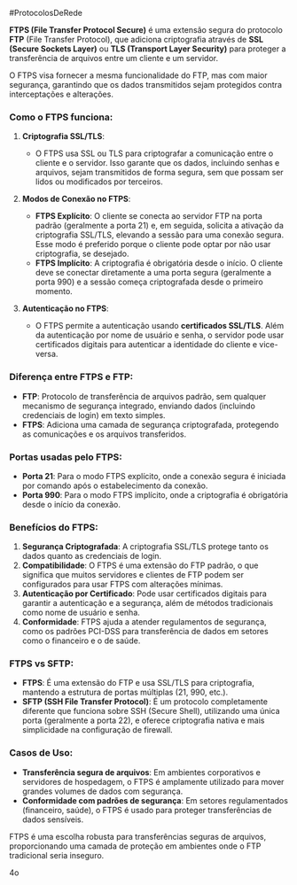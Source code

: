 #ProtocolosDeRede 

**FTPS (File Transfer Protocol Secure)** é uma extensão segura do protocolo **FTP** (File Transfer Protocol), que adiciona criptografia através de **SSL (Secure Sockets Layer)** ou **TLS (Transport Layer Security)** para proteger a transferência de arquivos entre um cliente e um servidor. 

O FTPS visa fornecer a mesma funcionalidade do FTP, mas com maior segurança, garantindo que os dados transmitidos sejam protegidos contra interceptações e alterações.

### Como o FTPS funciona:

1. **Criptografia SSL/TLS**:
    
    - O FTPS usa SSL ou TLS para criptografar a comunicação entre o cliente e o servidor. Isso garante que os dados, incluindo senhas e arquivos, sejam transmitidos de forma segura, sem que possam ser lidos ou modificados por terceiros.
2. **Modos de Conexão no FTPS**:
    
    - **FTPS Explícito**: O cliente se conecta ao servidor FTP na porta padrão (geralmente a porta 21) e, em seguida, solicita a ativação da criptografia SSL/TLS, elevando a sessão para uma conexão segura. Esse modo é preferido porque o cliente pode optar por não usar criptografia, se desejado.
    - **FTPS Implícito**: A criptografia é obrigatória desde o início. O cliente deve se conectar diretamente a uma porta segura (geralmente a porta 990) e a sessão começa criptografada desde o primeiro momento.
3. **Autenticação no FTPS**:
    
    - O FTPS permite a autenticação usando **certificados SSL/TLS**. Além da autenticação por nome de usuário e senha, o servidor pode usar certificados digitais para autenticar a identidade do cliente e vice-versa.

### Diferença entre FTPS e FTP:

- **FTP**: Protocolo de transferência de arquivos padrão, sem qualquer mecanismo de segurança integrado, enviando dados (incluindo credenciais de login) em texto simples.
- **FTPS**: Adiciona uma camada de segurança criptografada, protegendo as comunicações e os arquivos transferidos.

### Portas usadas pelo FTPS:

- **Porta 21**: Para o modo FTPS explícito, onde a conexão segura é iniciada por comando após o estabelecimento da conexão.
- **Porta 990**: Para o modo FTPS implícito, onde a criptografia é obrigatória desde o início da conexão.

### Benefícios do FTPS:

1. **Segurança Criptografada**: A criptografia SSL/TLS protege tanto os dados quanto as credenciais de login.
2. **Compatibilidade**: O FTPS é uma extensão do FTP padrão, o que significa que muitos servidores e clientes de FTP podem ser configurados para usar FTPS com alterações mínimas.
3. **Autenticação por Certificado**: Pode usar certificados digitais para garantir a autenticação e a segurança, além de métodos tradicionais como nome de usuário e senha.
4. **Conformidade**: FTPS ajuda a atender regulamentos de segurança, como os padrões PCI-DSS para transferência de dados em setores como o financeiro e o de saúde.

### FTPS vs SFTP:

- **FTPS**: É uma extensão do FTP e usa SSL/TLS para criptografia, mantendo a estrutura de portas múltiplas (21, 990, etc.).
- **SFTP (SSH File Transfer Protocol)**: É um protocolo completamente diferente que funciona sobre SSH (Secure Shell), utilizando uma única porta (geralmente a porta 22), e oferece criptografia nativa e mais simplicidade na configuração de firewall.

### Casos de Uso:

- **Transferência segura de arquivos**: Em ambientes corporativos e servidores de hospedagem, o FTPS é amplamente utilizado para mover grandes volumes de dados com segurança.
- **Conformidade com padrões de segurança**: Em setores regulamentados (financeiro, saúde), o FTPS é usado para proteger transferências de dados sensíveis.

FTPS é uma escolha robusta para transferências seguras de arquivos, proporcionando uma camada de proteção em ambientes onde o FTP tradicional seria inseguro.

4o